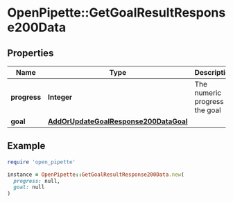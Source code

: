 # OpenPipette::GetGoalResultResponse200Data

## Properties

| Name | Type | Description | Notes |
| ---- | ---- | ----------- | ----- |
| **progress** | **Integer** | The numeric progress of the goal | [optional] |
| **goal** | [**AddOrUpdateGoalResponse200DataGoal**](AddOrUpdateGoalResponse200DataGoal.md) |  | [optional] |

## Example

```ruby
require 'open_pipette'

instance = OpenPipette::GetGoalResultResponse200Data.new(
  progress: null,
  goal: null
)
```

